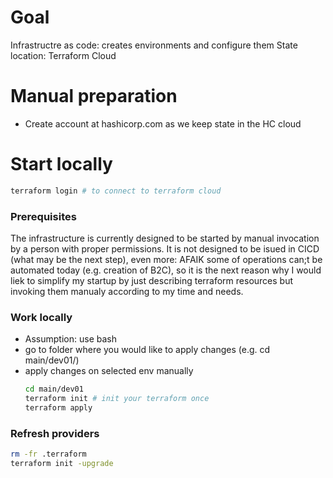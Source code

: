 # Goal
Infrastructre as code: creates environments and configure them
State location: Terraform Cloud

# Manual preparation
- Create account at hashicorp.com as we keep state in the HC cloud

# Start locally
```bash
terraform login # to connect to terraform cloud
```

### Prerequisites
The infrastructure is currently designed to be started by manual invocation by a person with proper permissions. It is not designed to be isued in CICD (what may be the next step), even more: AFAIK some of operations can;t be automated today (e.g. creation of B2C), so it is the next reason why I would liek to simplify my startup by just describing terraform resources but invoking them manualy according to my time and needs.

### Work locally
* Assumption: use bash
* go to folder where you would like to apply changes (e.g. cd main/dev01/)
* apply changes on selected env manually
  ```bash
  cd main/dev01
  terraform init # init your terraform once 
  terraform apply
  ```

### Refresh providers
```bash
rm -fr .terraform
terraform init -upgrade
```
